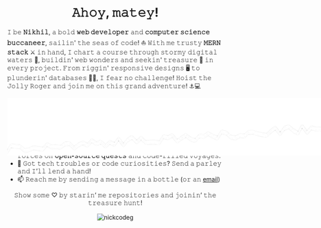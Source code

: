 <h1 align=center><strong>𝙰𝚑𝚘𝚢, 𝚖𝚊𝚝𝚎𝚢!</strong></h1>

𝙸 𝚋𝚎 <strong>𝙽𝚒𝚔𝚑𝚒𝚕</strong>, 𝚊 𝚋𝚘𝚕𝚍 <strong>𝚠𝚎𝚋 𝚍𝚎𝚟𝚎𝚕𝚘𝚙𝚎𝚛</strong> 𝚊𝚗𝚍 <strong>𝚌𝚘𝚖𝚙𝚞𝚝𝚎𝚛 𝚜𝚌𝚒𝚎𝚗𝚌𝚎 𝚋𝚞𝚌𝚌𝚊𝚗𝚎𝚎𝚛</strong>, 𝚜𝚊𝚒𝚕𝚒𝚗' 𝚝𝚑𝚎 𝚜𝚎𝚊𝚜 𝚘𝚏 𝚌𝚘𝚍𝚎! ⛵️ 𝚆𝚒𝚝𝚑 𝚖𝚎 𝚝𝚛𝚞𝚜𝚝𝚢 <strong>𝙼𝙴𝚁𝙽 𝚜𝚝𝚊𝚌𝚔</strong> ⚔️ 𝚒𝚗 𝚑𝚊𝚗𝚍, 𝙸 𝚌𝚑𝚊𝚛𝚝 𝚊 𝚌𝚘𝚞𝚛𝚜𝚎 𝚝𝚑𝚛𝚘𝚞𝚐𝚑 𝚜𝚝𝚘𝚛𝚖𝚢 𝚍𝚒𝚐𝚒𝚝𝚊𝚕 𝚠𝚊𝚝𝚎𝚛𝚜 🌊, 𝚋𝚞𝚒𝚕𝚍𝚒𝚗' 𝚠𝚎𝚋 𝚠𝚘𝚗𝚍𝚎𝚛𝚜 𝚊𝚗𝚍 𝚜𝚎𝚎𝚔𝚒𝚗' 𝚝𝚛𝚎𝚊𝚜𝚞𝚛𝚎 💎 𝚒𝚗 𝚎𝚟𝚎𝚛𝚢 𝚙𝚛𝚘𝚓𝚎𝚌𝚝. 𝙵𝚛𝚘𝚖 𝚛𝚒𝚐𝚐𝚒𝚗' 𝚛𝚎𝚜𝚙𝚘𝚗𝚜𝚒𝚟𝚎 𝚍𝚎𝚜𝚒𝚐𝚗𝚜 🖥️ 𝚝𝚘 𝚙𝚕𝚞𝚗𝚍𝚎𝚛𝚒𝚗' 𝚍𝚊𝚝𝚊𝚋𝚊𝚜𝚎𝚜 🏴‍☠️, 𝙸 𝚏𝚎𝚊𝚛 𝚗𝚘 𝚌𝚑𝚊𝚕𝚕𝚎𝚗𝚐𝚎! 𝙷𝚘𝚒𝚜𝚝 𝚝𝚑𝚎 𝙹𝚘𝚕𝚕𝚢 𝚁𝚘𝚐𝚎𝚛 𝚊𝚗𝚍 𝚓𝚘𝚒𝚗 𝚖𝚎 𝚘𝚗 𝚝𝚑𝚒𝚜 𝚐𝚛𝚊𝚗𝚍 𝚊𝚍𝚟𝚎𝚗𝚝𝚞𝚛𝚎! ⚓️💻

<img
  src="./torn-paper-black-background.png"
  alt=""
  title=""
  style="display: flex; margin: 0 auto; position: absolute">

<img src="https://i.giphy.com/media/v1.Y2lkPTc5MGI3NjExZWFwemtsZ2UwN3cwN3ZrOW16cm4za3JpbXhoYWo0bGJsNnhtcmVvNiZlcD12MV9pbnRlcm5hbF9naWZfYnlfaWQmY3Q9cw/y0V1NBjMz8cmZV15y8/giphy.gif" width="300px" align="right"></img>



- 🔭 𝙸’𝚖 𝚌𝚞𝚛𝚛𝚎𝚗𝚝𝚕𝚢 𝚜𝚊𝚒𝚕𝚒𝚗’ 𝚝𝚑𝚛𝚘𝚞𝚐𝚑 𝚊 𝚏𝚕𝚎𝚎𝚝 𝚘𝚏 𝚝𝚑𝚛𝚒𝚕𝚕𝚒𝚗𝚐 𝚙𝚛𝚘𝚓𝚎𝚌𝚝𝚜, 𝚜𝚎𝚎𝚔𝚒𝚗’ 𝚝𝚑𝚎 𝚗𝚎𝚡𝚝 𝚐𝚛𝚊𝚗𝚍 𝚊𝚍𝚟𝚎𝚗𝚝𝚞𝚛𝚎!
- 🌱 𝙸’𝚖 𝚙𝚕𝚘𝚗𝚐𝚒𝚗’ 𝚒𝚗𝚝𝚘 𝚝𝚑𝚎 𝚍𝚎𝚙𝚝𝚑𝚜 𝚘𝚏 <strong>𝙵𝚞𝚕𝚕 𝚂𝚝𝚊𝚌𝚔 𝙳𝚎𝚟𝚎𝚕𝚘𝚙𝚖𝚎𝚗𝚝</strong>, 𝚕𝚎𝚊𝚛𝚗𝚒𝚗’ 𝚊𝚕𝚕 𝚝𝚑𝚎 𝚜𝚎𝚌𝚛𝚎𝚝𝚜 𝚘𝚏 𝚝𝚑𝚎 𝚍𝚒𝚐𝚒𝚝𝚊𝚕 𝚜𝚎𝚊𝚜.
- 👯 𝙸’𝚖 𝚘𝚗 𝚝𝚑𝚎 𝚕𝚘𝚘𝚔𝚘𝚞𝚝 𝚏𝚘𝚛 𝚏𝚎𝚕𝚕𝚘𝚠 𝚋𝚞𝚌𝚌𝚊𝚗𝚎𝚎𝚛𝚜 𝚝𝚘 𝚓𝚘𝚒𝚗 𝚏𝚘𝚛𝚌𝚎𝚜 𝚘𝚗 <strong>𝚘𝚙𝚎𝚗-𝚜𝚘𝚞𝚛𝚌𝚎 𝚚𝚞𝚎𝚜𝚝𝚜</strong> 𝚊𝚗𝚍 𝚌𝚘𝚍𝚎-𝚏𝚒𝚕𝚕𝚎𝚍 𝚟𝚘𝚢𝚊𝚐𝚎𝚜.
- 💬 𝙶𝚘𝚝 𝚝𝚎𝚌𝚑 𝚝𝚛𝚘𝚞𝚋𝚕𝚎𝚜 𝚘𝚛 𝚌𝚘𝚍𝚎 𝚌𝚞𝚛𝚒𝚘𝚜𝚒𝚝𝚒𝚎𝚜? 𝚂𝚎𝚗𝚍 𝚊 𝚙𝚊𝚛𝚕𝚎𝚢 𝚊𝚗𝚍 𝙸’𝚕𝚕 𝚕𝚎𝚗𝚍 𝚊 𝚑𝚊𝚗𝚍!
- 📫 𝚁𝚎𝚊𝚌𝚑 𝚖𝚎 𝚋𝚢 𝚜𝚎𝚗𝚍𝚒𝚗𝚐 𝚊 𝚖𝚎𝚜𝚜𝚊𝚐𝚎 𝚒𝚗 𝚊 𝚋𝚘𝚝𝚝𝚕𝚎 (𝚘𝚛 𝚊𝚗 [email](mailto:25nikmehta@gmail.com))

<p align="center">𝚂𝚑𝚘𝚠 𝚜𝚘𝚖𝚎 ♡ 𝚋𝚢 𝚜𝚝𝚊𝚛𝚒𝚗’ 𝚖𝚎 𝚛𝚎𝚙𝚘𝚜𝚒𝚝𝚘𝚛𝚒𝚎𝚜 𝚊𝚗𝚍 𝚓𝚘𝚒𝚗𝚒𝚗’ 𝚝𝚑𝚎 𝚝𝚛𝚎𝚊𝚜𝚞𝚛𝚎 𝚑𝚞𝚗𝚝!</p>


<p align="center"> <img src="https://komarev.com/ghpvc/?username=nickcodeg&label=⚓Shipmates+aboard:&color=000000&style=plastic&abbreviated=true" alt="nickcodeg" align="center"/> </p>
